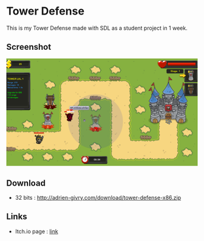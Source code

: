 # Tower Defense
This is my Tower Defense made with SDL as a student project in 1 week.

## Screenshot
![alt](screens/screenshot.png?raw=true "Screenshot")

## Download
- 32 bits : http://adrien-givry.com/download/tower-defense-x86.zip

## Links
- Itch.io page : [link](https://gyvr.itch.io/gtfoomc)
